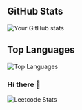## GitHub Stats
![Your GitHub stats](https://github-readme-stats.vercel.app/api?username=Aditya02012004&show_icons=true&theme=radical)

## Top Languages
![Top Languages](https://github-readme-stats.vercel.app/api/top-langs/?username=Aditya02012004&layout=compact&theme=radical)

### Hi there 👋

<!--
**Aditya02012004/Aditya02012004** is a ✨ _special_ ✨ repository because its `README.md` (this file) appears on your GitHub profile.

Here are some ideas to get you started:

- 🔭 I’m currently working on ...
- 🌱 I’m currently learning ...
- 👯 I’m looking to collaborate on ...
- 🤔 I’m looking for help with ...
- 💬 Ask me about ...
- 📫 How to reach me: ...
- 😄 Pronouns: ...
- ⚡ Fun fact: ...
-->
![Leetcode Stats](https://leetcard.jacoblin.cool/wqw619?ext=heatmap)
